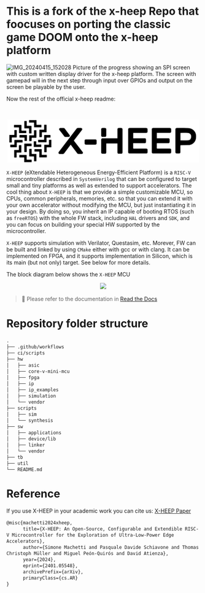# This is a fork of the x-heep Repo that foocuses on porting the classic game DOOM onto the x-heep platform

![IMG_20240415_152028](https://github.com/isidebisi/x-heep/assets/72383796/5d060133-c18e-4d96-8272-9d97af9b88cd)
Picture of the progress showing an SPI screen with custom written display driver for the x-heep platform.
The screen with gamepad will in the next step through input over GPIOs and output on the screen be playable by the user.

Now the rest of the official x-heep readme:

<br />
<p align="center"><img src="docs/source/images/x-heep-outline.png" width="500"></p>

`X-HEEP` (eXtendable Heterogeneous Energy-Efficient Platform) is a `RISC-V` microcontroller described in `SystemVerilog`
that can be configured to target small and tiny platforms as well as extended to support accelerators.
The cool thing about `X-HEEP` is that we provide a simple customizable MCU, so CPUs, common peripherals, memories, etc.
so that you can extend it with your own accelerator without modifying the MCU, but just instantiating it in your design.
By doing so, you inherit an IP capable of booting RTOS (such as `freeRTOS`) with the whole FW stack, including `HAL` drivers and `SDK`,
and you can focus on building your special HW supported by the microcontroller.

`X-HEEP` supports simulation with Verilator, Questasim, etc. Morever, FW can be built and linked by using `CMake` either with gcc or with clang. It can be implemented on FPGA, and it supports implementation in Silicon, which is its main (but not only) target. See below for more details.

The block diagram below shows the `X-HEEP` MCU

<p align="center"><img src="block_diagrams/core_v_mini_mcu.svg" width="650"></p>


> :bookmark_tabs: Please refer to the documentation in [Read the Docs](https://x-heep.readthedocs.io/en/latest/index.html)

# Repository folder structure
 
    .
    ├── .github/workflows
    ├── ci/scripts
    ├── hw
    │   ├── asic
    │   ├── core-v-mini-mcu
    │   ├── fpga
    │   ├── ip
    │   ├── ip_examples
    │   ├── simulation
    │   └── vendor
    ├── scripts
    │   ├── sim
    │   └── synthesis
    ├── sw
    │   ├── applications
    │   ├── device/lib
    │   ├── linker
    │   └── vendor
    ├── tb
    ├── util
    └── README.md

# Reference

If you use X-HEEP in your academic work you can cite us: [X-HEEP Paper](https://arxiv.org/abs/2401.05548)

```
@misc{machetti2024xheep,
      title={X-HEEP: An Open-Source, Configurable and Extendible RISC-V Microcontroller for the Exploration of Ultra-Low-Power Edge Accelerators},
      author={Simone Machetti and Pasquale Davide Schiavone and Thomas Christoph Müller and Miguel Peón-Quirós and David Atienza},
      year={2024},
      eprint={2401.05548},
      archivePrefix={arXiv},
      primaryClass={cs.AR}
}
```
